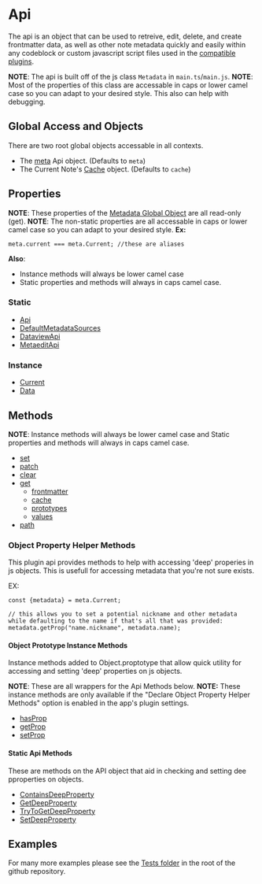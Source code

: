 # Api
The api is an object that can be used to retreive, edit, delete, and create frontmatter data, as well as other note metadata quickly and easily within any codeblock or custom javascript script files used in the [compatible plugins](../Compatibility.md).

**NOTE**: The api is built off of the js class `Metadata` in `main.ts`/`main.js`.
**NOTE**: Most of the properties of this class are accessable in caps or lower camel case so you can adapt to your desired style. This also can help with debugging.
## Global Access and Objects
There are two root global objects accessable in all contexts.
- The  [meta](Globals/meta.md) Api object. (Defaults to `meta`)
- The Current Note's [Cache](Functions/MetaScryApi/Metadata%20Fetchers/cache.md) object. (Defaults to `cache`)
## Properties
**NOTE**: These properties of the [Metadata Global Object](Globals/meta.md) are all read-only (get).
**NOTE**: The non-static properties are all accessable in caps or lower camel case so you can adapt to your desired style.
**Ex:**
```
meta.current === meta.Current; //these are aliases
```
**Also**:
- Instance methods will always be lower camel case
- Static properties and methods will always in caps camel case.
### Static
- [Api](Properties/Metadata/Static/Api.md)
- [DefaultMetadataSources](Properties/Metadata/Static/DefaultMetadataSources.md)
- [DataviewApi](Properties/Metadata/Static/DataviewApi.md)
- [MetaeditApi](Properties/Metadata/Static/MetaeditApi.md)
### Instance
- [Current](Properties/Metadata/Current.md)
- [Data](Properties/Metadata/Data.md)
## Methods
**NOTE**: Instance methods will always be lower camel case and Static properties and methods will always in caps camel case.
- [set](Functions/MetaScryApi/Metadata%20Updaters/set.md) 
- [patch](Functions/MetaScryApi/Metadata%20Updaters/patch.md)
- [clear](Functions/MetaScryApi/Metadata%20Updaters/clear.md)
- [get](Functions/MetaScryApi/Metadata%20Fetchers/get.md)
	- [frontmatter](Functions/MetaScryApi/Metadata%20Fetchers/frontmatter.md)
	- [cache](Functions/MetaScryApi/Metadata%20Fetchers/cache.md)
	- [prototypes](Functions/MetaScryApi/Metadata%20Fetchers/prototypes.md)
	- [values](Functions/MetaScryApi/Metadata%20Fetchers/values.md)
- [path](Functions/MetaScryApi/Utility/path.md)
### Object Property Helper Methods
This plugin api provides methods to help with accessing 'deep' properies in js objects. This is usefull for accessing metadata that you're not sure exists.

EX:
```
const {metadata} = meta.Current;

// this allows you to set a potential nickname and other metadata while defaulting to the name if that's all that was provided:
metadata.getProp("name.nickname", metadata.name);
```
#### Object Prototype Instance Methods
Instance methods added to Object.proptotype that allow quick utility for accessing and setting 'deep' properties on js objects.

**NOTE**: These are all wrappers for the Api Methods below.
**NOTE:** These instance methods are only available if the "Declare Object Property Helper Methods" option is enabled in the app's plugin settings.
- [hasProp](Functions/Object.prototype/hasProp.md)
- [getProp](Functions/Object.prototype/getProp.md)
- [setProp](Functions/Object.prototype/setProp.md)
#### Static Api Methods
These are methods on the API object that aid in checking and setting dee pproperties on objects.
- [ContainsDeepProperty](Functions/MetaScryApi/Static%20Object%20Property%20Helpers/ContainsDeepProperty.md)
- [GetDeepProperty](Functions/MetaScryApi/Static%20Object%20Property%20Helpers/GetDeepProperty.md)
- [TryToGetDeepProperty](Functions/MetaScryApi/Static%20Object%20Property%20Helpers/TryToGetDeepProperty.md)
- [SetDeepProperty](Functions/MetaScryApi/Static%20Object%20Property%20Helpers/SetDeepProperty.md)
## Examples
For many more examples please see the [Tests folder](https://github.com/Meep-Tech/obsidian-metadata-api-plugin/tree/master/tests) in the root of the github repository.